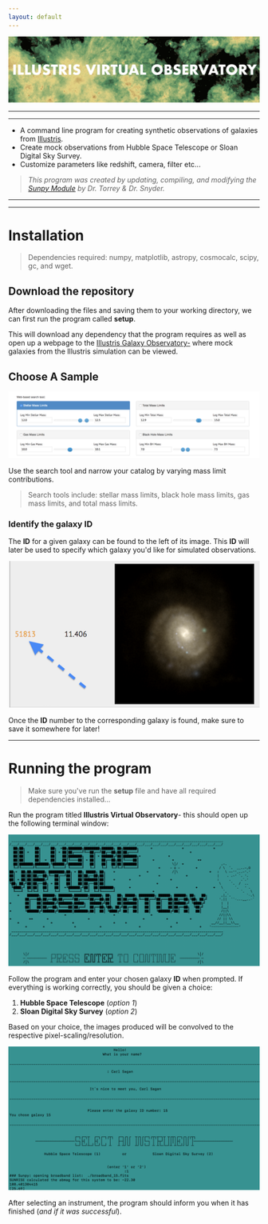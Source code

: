 ```yaml
---
layout: default
---
```

![Logo](new.png)
* * *
* * *
*   A command line program for creating synthetic observations of galaxies from [Illustris](http://www.illustris-project.org/).
*   Create mock observations from Hubble Space Telescope or Sloan Digital Sky Survey.
*   Customize parameters like redshift, camera, filter etc...
>_This program was created by updating, compiling, and modifying the [Sunpy Module](http://www.github.com/ptorrey/sunpy/) by Dr. Torrey & Dr. Snyder._
* * *
* * *
# Installation

>Dependencies required: numpy, matplotlib, astropy, cosmocalc, scipy, gc, and wget.

## Download the repository

After downloading the files and saving them to your working directory, we can first run the program called **setup**.  

This will download any dependency that the program requires as well as open up a webpage to the [Illustris Galaxy Observatory-](http://www.illustris-project.org/galaxy_obs/) where mock galaxies from the Illustris simulation can be viewed. 

## Choose A Sample

![Search](p1.png)

Use the search tool and narrow your catalog by varying mass limit contributions. 

>Search tools include: stellar mass limits, black hole mass limits, gas mass limits, and total mass limits.


### Identify the galaxy ID

The **ID** for a given galaxy can be found to the left of its image. This **ID** will later be used to specify which galaxy you'd like for simulated observations. 

![ID](p2.png)

Once the **ID** number to the corresponding galaxy is found, make sure to save it somewhere for later! 

* * * 

# Running the program
> Make sure you've run the **setup** file and have all required dependencies installed...

Run the program titled **Illustris Virtual Observatory**- this should open up the following terminal window:

![Program](p3.png)

Follow the program and enter your chosen galaxy **ID** when prompted. If everything is working correctly, you should be given a choice:
1. **Hubble Space Telescope** (_option 1_)
2. **Sloan Digital Sky Survey** (_option 2_)

Based on your choice, the images produced will be convolved to the respective pixel-scaling/resolution. 

![Also Program](p4.png)

After selecting an instrument, the program should inform you when it has finished (_and if it was successful_). 



















